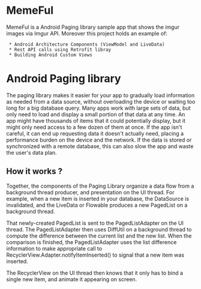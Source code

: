 # MemeFul
MemeFul is a Android Paging library sample app that shows the imgur images via Imgur API.
Moreover this project holds an example of:

     * Android Architecture Components (ViewModel and LiveData)
     * Rest API calls using Retrofit libray 
     * Building Android Custom Views 
     
# Android Paging library
The paging library makes it easier for your app to gradually load information as needed from a data source, 
without overloading the device or waiting too long for a big database query.
Many apps work with large sets of data, but only need to load and display a small portion of that data at any time. 
An app might have thousands of items that it could potentially display, but it might only need access to a few dozen of them at once. 
If the app isn't careful, it can end up requesting data it doesn't actually need, placing a performance burden on the device and the network. 
If the data is stored or synchronized with a remote database, this can also slow the app and waste the user's data plan.

## How it works ?
Together, the components of the Paging Library organize a data flow from a background thread producer, and presentation on the UI thread. For example, when a new item is inserted in your database, the DataSource is invalidated, and the LiveData<PagedList> or Flowable<PagedList> produces a new PagedList on a background thread.
  
  
That newly-created PagedList is sent to the PagedListAdapter on the UI thread. 
The PagedListAdapter then uses DiffUtil on a background thread to compute the difference between the current list and the new list. 
When the comparison is finished, the PagedListAdapter uses the list difference information to make appropriate call to RecyclerView.Adapter.notifyItemInserted()
to signal that a new item was inserted.


The RecyclerView on the UI thread then knows that it only has to bind a single new item, and animate it appearing on screen.


